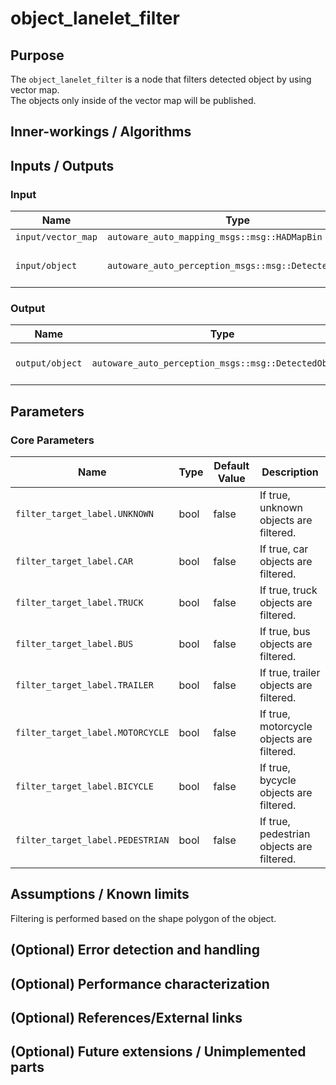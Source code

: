 # object_lanelet_filter

## Purpose

The `object_lanelet_filter` is a node that filters detected object by using vector map.  
The objects only inside of the vector map will be published.

## Inner-workings / Algorithms

## Inputs / Outputs

### Input

| Name               | Type                                                  | Description            |
| ------------------ | ----------------------------------------------------- | ---------------------- |
| `input/vector_map` | `autoware_auto_mapping_msgs::msg::HADMapBin`          | vector map             |
| `input/object`     | `autoware_auto_perception_msgs::msg::DetectedObjects` | input detected objects |

### Output

| Name            | Type                                                  | Description               |
| --------------- | ----------------------------------------------------- | ------------------------- |
| `output/object` | `autoware_auto_perception_msgs::msg::DetectedObjects` | filtered detected objects |

## Parameters

### Core Parameters

| Name                             | Type | Default Value | Description                               |
| -------------------------------- | ---- | ------------- | ----------------------------------------- |
| `filter_target_label.UNKNOWN`    | bool | false         | If true, unknown objects are filtered.    |
| `filter_target_label.CAR`        | bool | false         | If true, car objects are filtered.        |
| `filter_target_label.TRUCK`      | bool | false         | If true, truck objects are filtered.      |
| `filter_target_label.BUS`        | bool | false         | If true, bus objects are filtered.        |
| `filter_target_label.TRAILER`    | bool | false         | If true, trailer objects are filtered.    |
| `filter_target_label.MOTORCYCLE` | bool | false         | If true, motorcycle objects are filtered. |
| `filter_target_label.BICYCLE`    | bool | false         | If true, bycycle objects are filtered.    |
| `filter_target_label.PEDESTRIAN` | bool | false         | If true, pedestrian objects are filtered. |

## Assumptions / Known limits

Filtering is performed based on the shape polygon of the object.

## (Optional) Error detection and handling

## (Optional) Performance characterization

## (Optional) References/External links

## (Optional) Future extensions / Unimplemented parts
